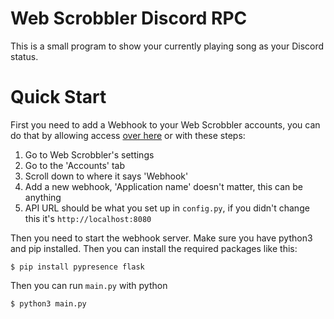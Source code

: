 # Web Scrobbler Discord RPC

This is a small program to show your currently playing song as your Discord status.

# Quick Start

First you need to add a Webhook to your Web Scrobbler accounts,
you can do that by allowing access [over here](https://web-scrobbler.com/webhook?applicationName=Everly's%20Discord%20RPC&userApiUrl=http://localhost:8080) or with these steps:
 1. Go to Web Scrobbler's settings
 2. Go to the 'Accounts' tab
 3. Scroll down to where it says 'Webhook'
 4. Add a new webhook, 'Application name' doesn't matter, this can be anything
 6. API URL should be what you set up in `config.py`, if you didn't change this it's `http://localhost:8080`

Then you need to start the webhook server. Make sure you have python3 and pip installed.
Then you can install the required packages like this:
```console
$ pip install pypresence flask
```

Then you can run `main.py` with python
```console
$ python3 main.py
```
